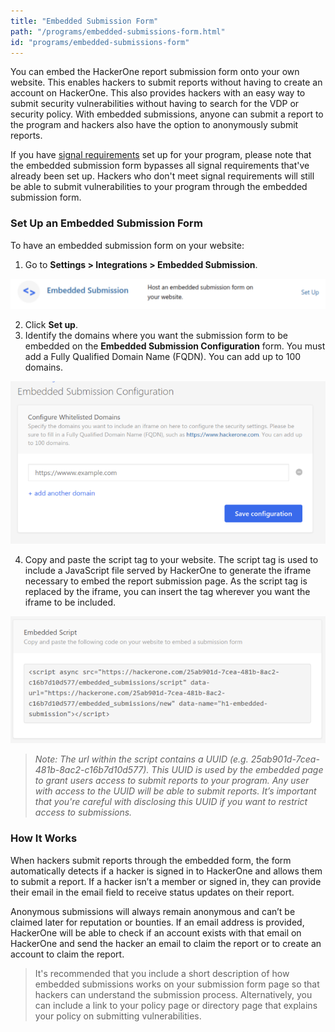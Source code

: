 ```yaml
---
title: "Embedded Submission Form"
path: "/programs/embedded-submissions-form.html"
id: "programs/embedded-submissions-form"
---
```


You can embed the HackerOne report submission form onto your own website. This enables hackers to submit reports without having to create an account on HackerOne. This also provides hackers with an easy way to submit security vulnerabilities without having to search for the VDP or security policy. With embedded submissions, anyone can submit a report to the program and hackers also have the option to anonymously submit reports.

If you have [signal requirements](signal-requirements.html) set up for your program, please note that the embedded submission form bypasses all signal requirements that've already been set up. Hackers who don't meet signal requirements will still be able to submit vulnerabilities to your program through the embedded submission form.

### Set Up an Embedded Submission Form  
To have an embedded submission form on your website:
1. Go to <b>Settings > Integrations > Embedded Submission</b>.

![embedded-submissions-1](./images/embedded-submissions-1.png)

2. Click <b>Set up</b>.
3. Identify the domains where you want the submission form to be embedded on the <b>Embedded Submission Configuration</b> form. You must add a Fully Qualified Domain Name (FQDN). You can add up to 100 domains.

![embedded-submissions-2](./images/embedded-submissions-2.png)

4. Copy and paste the script tag to your website. The script tag is used to include a JavaScript file served by HackerOne to generate the iframe necessary to embed the report submission page.  As the script tag is replaced by the iframe, you can insert the tag wherever you want the iframe to be included.

![embedded-submissions-3](./images/embedded-submissions-3.png)

><i>Note: The url within the script contains a UUID (e.g. 25ab901d-7cea-481b-8ac2-c16b7d10d577). This UUID is used by the embedded page to grant users access to submit reports to your program. Any user with access to the UUID will be able to submit reports. It’s important that you're careful with disclosing this UUID if you want to restrict access to submissions.</i>

### How It Works
When hackers submit reports through the embedded form, the form automatically detects if a hacker is signed in to HackerOne and allows them to submit a report. If a hacker isn’t a member or signed in, they can provide their email in the email field to receive status updates on their report.  

Anonymous submissions will always remain anonymous and can’t be claimed later for reputation or bounties. If an email address is provided, HackerOne will be able to check if an account exists with that email on HackerOne and send the hacker an email to claim the report or to create an account to claim the report.

> It's recommended that you include a short description of how embedded submissions works on your submission form page so that hackers can understand the submission process. Alternatively, you can include a link to your policy page or directory page that explains your policy on submitting vulnerabilities.  
